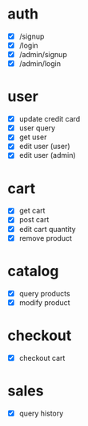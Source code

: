 # auth

- [x] /signup
- [x] /login
- [x] /admin/signup
- [x] /admin/login

# user

- [x] update credit card
- [x] user query
- [x] get user
- [x] edit user (user)
- [x] edit user (admin)

# cart

- [x] get cart
- [x] post cart
- [x] edit cart quantity
- [x] remove product

# catalog

- [x] query products
- [x] modify product

# checkout

- [x] checkout cart

# sales

- [x] query history
